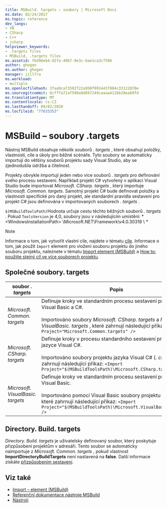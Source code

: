 ```yaml
---
title: MSBuild. targets – soubory | Microsoft Docs
ms.date: 02/24/2017
ms.topic: reference
dev_langs:
- VB
- CSharp
- C++
- jsharp
helpviewer_keywords:
- .targets files
- MSBuild, .targets files
ms.assetid: f6d98eb4-d2fa-49b7-8e3c-bae1ca3cf596
author: ghogen
ms.author: ghogen
manager: jillfra
ms.workload:
- multiple
ms.openlocfilehash: 3faa9ca73592722a950f9914437884c33122070e
ms.sourcegitcommit: 6cfffa72af599a9d667249caaaa411bb28ea69fd
ms.translationtype: MT
ms.contentlocale: cs-CZ
ms.lasthandoff: 09/02/2020
ms.locfileid: "77633353"
---
```

# <a name="msbuild-targets-files"></a>MSBuild – soubory .targets

Nástroj MSBuild obsahuje několik souborů *. targets* , které obsahují položky, vlastnosti, cíle a úkoly pro běžné scénáře. Tyto soubory se automaticky importují do většiny souborů projektu sady Visual Studio, aby se zjednodušila údržba a čitelnost.

 Projekty obvykle importují jeden nebo více souborů *. targets* pro definování svého procesu sestavení. Například projekt C# vytvořený v aplikaci Visual Studio bude importovat *Microsoft. CSharp. targets* , který importuje *Microsoft. Common. targets*. Samotný projekt C# bude definovat položky a vlastnosti specifické pro daný projekt, ale standardní pravidla sestavení pro projekt C# jsou definována v importovaných souborech *. targets* .

 `$(MSBuildToolsPath)`Hodnota určuje cestu těchto běžných souborů *. targets* . Pokud `ToolsVersion` je 4,0, soubory jsou v následujícím umístění: * \<WindowsInstallationPath> \Microsoft.NET\Framework\v4.0.30319 \\ *

> [!NOTE]
> Informace o tom, jak vytvořit vlastní cíle, najdete v tématu [cíle](../msbuild/msbuild-targets.md). Informace o tom, jak použít `Import` element pro vložení souboru projektu do jiného souboru projektu, naleznete v tématu [Import element (MSBuild)](../msbuild/import-element-msbuild.md) a [How to: použijte stejný cíl ve více souborech projektu](../msbuild/how-to-use-the-same-target-in-multiple-project-files.md).

## <a name="common-targets-files"></a>Společné soubory. targets

| soubor *. targets* | Popis |
|---------------------------------| - |
| *Microsoft. Common. targets* | Definuje kroky ve standardním procesu sestavení pro projekty Visual Basic a C#.<br /><br /> Importováno soubory *Microsoft. CSharp. targets* a *Microsoft. VisualBasic. targets* , které zahrnují následující příkaz: `<Import Project="Microsoft.Common.targets" />` |
| *Microsoft. CSharp. targets* | Definuje kroky v procesu standardního sestavení pro projekty v jazyce Visual C#.<br /><br /> Importováno soubory projektu jazyka Visual C# (*. csproj*), které zahrnují následující příkaz: `<Import Project="$(MSBuildToolsPath)\Microsoft.CSharp.targets" />` |
| *Microsoft. VisualBasic. targets* | Definuje kroky ve standardním procesu sestavení pro projekty Visual Basic.<br /><br /> Importováno pomocí Visual Basic soubory projektu (*. vbproj*), které zahrnují následující příkaz: `<Import Project="$(MSBuildToolsPath)\Microsoft.VisualBasic.targets" />` |

## <a name="directorybuildtargets"></a>Directory. Build. targets

*Directory. Build. targets* je uživatelsky definovaný soubor, který poskytuje přizpůsobení projektům v adresáři. Tento soubor se automaticky naimportuje z *Microsoft. Common. targets* , pokud vlastnost **ImportDirectoryBuildTargets** není nastavená na **false**. Další informace získáte [přizpůsobením sestavení](customize-your-build.md).

## <a name="see-also"></a>Viz také

- [Import – element (MSBuild)](../msbuild/import-element-msbuild.md)
- [Referenční dokumentace nástroje MSBuild](../msbuild/msbuild-reference.md)
- [Nástroji](../msbuild/msbuild.md)
